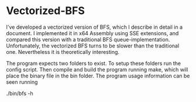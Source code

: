Vectorized-BFS
==============

I've developed a vectorized version of BFS, which I describe in detail in a document. I implemented it in x64 Assembly using SSE extensions, and compared this version with a traditional BFS queue-implementation. Unfortunately, the vectorized BFS turns to be slower than the traditional one. Nevertheless it is theoretically interesting.

The program expects two folders to exist. To setup these folders run the config script. Then compile and build the program running make, which will place the binary file in the bin folder. The program usage information can be seen running

./bin/bfs -h
